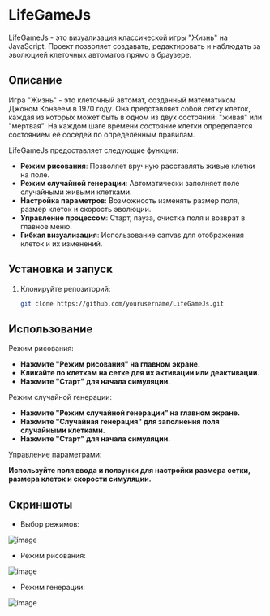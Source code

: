 # LifeGameJs

LifeGameJs - это визуализация классической игры "Жизнь" на JavaScript. Проект позволяет создавать, редактировать и наблюдать за эволюцией клеточных автоматов прямо в браузере.

## Описание

Игра "Жизнь" - это клеточный автомат, созданный математиком Джоном Конвеем в 1970 году. Она представляет собой сетку клеток, каждая из которых может быть в одном из двух состояний: "живая" или "мертвая". На каждом шаге времени состояние клетки определяется состоянием её соседей по определённым правилам.

LifeGameJs предоставляет следующие функции:

- **Режим рисования**: Позволяет вручную расставлять живые клетки на поле.
- **Режим случайной генерации**: Автоматически заполняет поле случайными живыми клетками.
- **Настройка параметров**: Возможность изменять размер поля, размер клеток и скорость эволюции.
- **Управление процессом**: Старт, пауза, очистка поля и возврат в главное меню.
- **Гибкая визуализация**: Использование canvas для отображения клеток и их изменений.

## Установка и запуск

1. Клонируйте репозиторий:

   ```sh
   git clone https://github.com/yourusername/LifeGameJs.git
## Использование

Режим рисования:

- **Нажмите "Режим рисования" на главном экране.**
- **Кликайте по клеткам на сетке для их активации или деактивации.**
- **Нажмите "Старт" для начала симуляции.**

Режим случайной генерации:

- **Нажмите "Режим случайной генерации" на главном экране.**
- **Нажмите "Случайная генерация" для заполнения поля случайными клетками.**
- **Нажмите "Старт" для начала симуляции.**

Управление параметрами:

**Используйте поля ввода и ползунки для настройки размера сетки, размера клеток и скорости симуляции.**

## Скриншоты
- Выбор режимов:
  
![image](https://github.com/ArtySavCG/lifeGameJs/assets/170767129/85ad1068-530e-4507-b435-5346b154f2c6)

- Режим рисования:
  
![image](https://github.com/ArtySavCG/lifeGameJs/assets/170767129/5d035460-9aab-4091-bd2a-105362e08c4a)

- Режим генерации:
  
![image](https://github.com/ArtySavCG/lifeGameJs/assets/170767129/0f3a89e0-1f96-4d21-a956-ce3377ada1ad)

